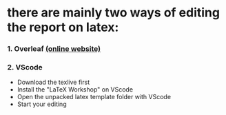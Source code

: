 # there are mainly two ways of editing the report on latex:

### 1. Overleaf [(online website)](https://cn.overleaf.com/project)

### 2. VScode 
- Download the texlive first
- Install the "LaTeX Workshop" on VScode
- Open the unpacked latex template folder with VScode
- Start your editing
